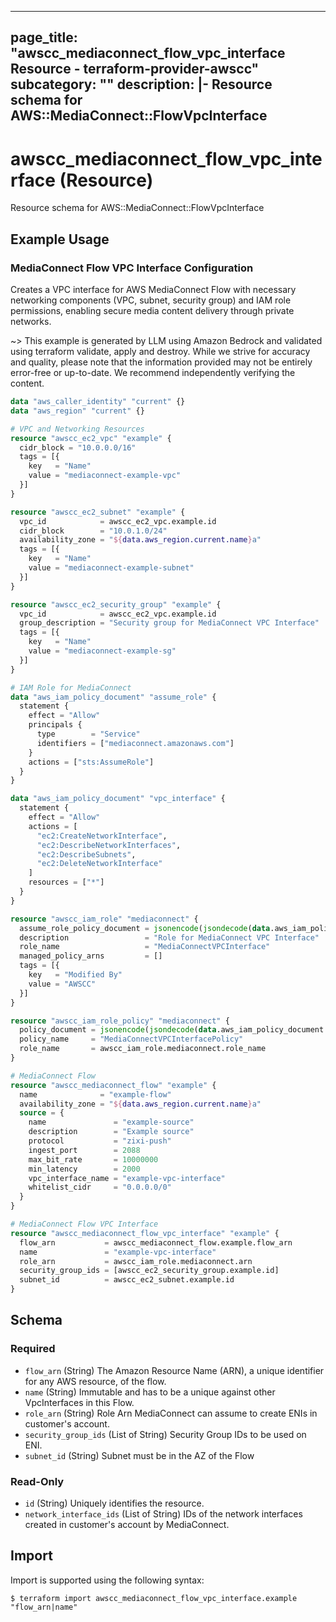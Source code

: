 
---
page_title: "awscc_mediaconnect_flow_vpc_interface Resource - terraform-provider-awscc"
subcategory: ""
description: |-
  Resource schema for AWS::MediaConnect::FlowVpcInterface
---

# awscc_mediaconnect_flow_vpc_interface (Resource)

Resource schema for AWS::MediaConnect::FlowVpcInterface

## Example Usage

### MediaConnect Flow VPC Interface Configuration

Creates a VPC interface for AWS MediaConnect Flow with necessary networking components (VPC, subnet, security group) and IAM role permissions, enabling secure media content delivery through private networks.

~> This example is generated by LLM using Amazon Bedrock and validated using terraform validate, apply and destroy. While we strive for accuracy and quality, please note that the information provided may not be entirely error-free or up-to-date. We recommend independently verifying the content.

```terraform
data "aws_caller_identity" "current" {}
data "aws_region" "current" {}

# VPC and Networking Resources
resource "awscc_ec2_vpc" "example" {
  cidr_block = "10.0.0.0/16"
  tags = [{
    key   = "Name"
    value = "mediaconnect-example-vpc"
  }]
}

resource "awscc_ec2_subnet" "example" {
  vpc_id            = awscc_ec2_vpc.example.id
  cidr_block        = "10.0.1.0/24"
  availability_zone = "${data.aws_region.current.name}a"
  tags = [{
    key   = "Name"
    value = "mediaconnect-example-subnet"
  }]
}

resource "awscc_ec2_security_group" "example" {
  vpc_id            = awscc_ec2_vpc.example.id
  group_description = "Security group for MediaConnect VPC Interface"
  tags = [{
    key   = "Name"
    value = "mediaconnect-example-sg"
  }]
}

# IAM Role for MediaConnect
data "aws_iam_policy_document" "assume_role" {
  statement {
    effect = "Allow"
    principals {
      type        = "Service"
      identifiers = ["mediaconnect.amazonaws.com"]
    }
    actions = ["sts:AssumeRole"]
  }
}

data "aws_iam_policy_document" "vpc_interface" {
  statement {
    effect = "Allow"
    actions = [
      "ec2:CreateNetworkInterface",
      "ec2:DescribeNetworkInterfaces",
      "ec2:DescribeSubnets",
      "ec2:DeleteNetworkInterface"
    ]
    resources = ["*"]
  }
}

resource "awscc_iam_role" "mediaconnect" {
  assume_role_policy_document = jsonencode(jsondecode(data.aws_iam_policy_document.assume_role.json))
  description                 = "Role for MediaConnect VPC Interface"
  role_name                   = "MediaConnectVPCInterface"
  managed_policy_arns         = []
  tags = [{
    key   = "Modified By"
    value = "AWSCC"
  }]
}

resource "awscc_iam_role_policy" "mediaconnect" {
  policy_document = jsonencode(jsondecode(data.aws_iam_policy_document.vpc_interface.json))
  policy_name     = "MediaConnectVPCInterfacePolicy"
  role_name       = awscc_iam_role.mediaconnect.role_name
}

# MediaConnect Flow
resource "awscc_mediaconnect_flow" "example" {
  name              = "example-flow"
  availability_zone = "${data.aws_region.current.name}a"
  source = {
    name               = "example-source"
    description        = "Example source"
    protocol           = "zixi-push"
    ingest_port        = 2088
    max_bit_rate       = 10000000
    min_latency        = 2000
    vpc_interface_name = "example-vpc-interface"
    whitelist_cidr     = "0.0.0.0/0"
  }
}

# MediaConnect Flow VPC Interface
resource "awscc_mediaconnect_flow_vpc_interface" "example" {
  flow_arn           = awscc_mediaconnect_flow.example.flow_arn
  name               = "example-vpc-interface"
  role_arn           = awscc_iam_role.mediaconnect.arn
  security_group_ids = [awscc_ec2_security_group.example.id]
  subnet_id          = awscc_ec2_subnet.example.id
}
```

<!-- schema generated by tfplugindocs -->
## Schema

### Required

- `flow_arn` (String) The Amazon Resource Name (ARN), a unique identifier for any AWS resource, of the flow.
- `name` (String) Immutable and has to be a unique against other VpcInterfaces in this Flow.
- `role_arn` (String) Role Arn MediaConnect can assume to create ENIs in customer's account.
- `security_group_ids` (List of String) Security Group IDs to be used on ENI.
- `subnet_id` (String) Subnet must be in the AZ of the Flow

### Read-Only

- `id` (String) Uniquely identifies the resource.
- `network_interface_ids` (List of String) IDs of the network interfaces created in customer's account by MediaConnect.

## Import

Import is supported using the following syntax:

```shell
$ terraform import awscc_mediaconnect_flow_vpc_interface.example "flow_arn|name"
```
